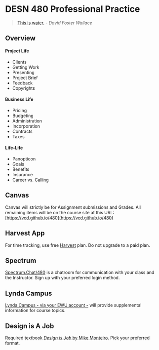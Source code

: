 # DESN 480 Professional Practice

> [This is water.][1] - _David Foster Wallace_

## Overview

<!-- tabs:start -->

#### **Project Life**

* Clients
* Getting Work
* Presenting
* Project Brief
* Feedback
* Copyrights

#### **Business Life**

* Pricing
* Budgeting
* Administration
* Incorporation
* Contracts
* Taxes

#### **Life-Life**

* Panopticon
* Goals
* Benefits
* Insurance
* Career vs. Calling 


<!-- tabs:end -->





## Canvas
Canvas will strictly be for Assignment submissions and Grades. All remaining items will be on the course site at this URL: [https://vcd.github.io/480](https://vcd.github.io/480)

## Harvest App
For time tracking, use free [Harvest](http://harvestapp.com/) plan. Do not upgrade to a paid plan. 

## Spectrum
[Spectrum.Chat/480][2] is a chatroom for communication with your class and the Instructor. Sign up with your preferred login method.

## Lynda Campus
[Lynda Campus  - via your EWU account -][3] will provide supplemental information for course topics. 

## Design is A Job
Required textbook [_Design is Job_ by Mike Monteiro][4]. Pick your preferred format.  

[1]:	https://www.youtube.com/watch?v=eC7xzavzEKY
[2]:	https://spectrum.chat/480
[3]:	https://sites.ewu.edu/it/students/lyndacampus/
[4]:	https://abookapart.com/products/design-is-a-job
